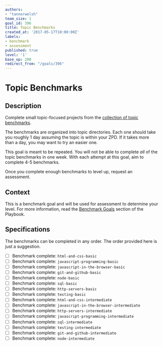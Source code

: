 ```yaml
---
authors:
- "tannerwelsh"
team_size: 1
goal_id: 396
title: Topic Benchmarks
created_at: '2017-05-17T10:00:00Z'
labels:
- benchmark
- assessment
published: true
level: '1'
base_xp: 200
redirect_from: "/goals/396"
---
```


# Topic Benchmarks

## Description

Complete small topic-focused projects from the [collection of topic benchmarks][topic-benchmarks-repo].

The benchmarks are organized into topic directories. Each one should take you roughly 1 day assuming the topic is within your ZPD. If it takes more than a day, you may want to try an easier one.

This goal is meant to be repeated. You will not be able to complete _all_ of the topic benchmarks in one week. With each attempt at this goal, aim to complete 4-5 benchmarks.

Once you complete enough benchmarks to level up, request an assessment.

## Context

This is a benchmark goal and will be used for assessment to determine your level. For more information, read the [Benchmark Goals](https://playbook.learnersguild.org/Learning_Guide/Goals/Benchmark_Goals.html) section of the Playbook.

## Specifications

The benchmarks can be completed in any order. The order provided here is just a suggestion.

- [ ] Benchmark complete: `html-and-css-basic`
- [ ] Benchmark complete: `javascript-programming-basic`
- [ ] Benchmark complete: `javascript-in-the-browser-basic`
- [ ] Benchmark complete: `git-and-github-basic`
- [ ] Benchmark complete: `node-basic`
- [ ] Benchmark complete: `sql-basic`
- [ ] Benchmark complete: `http-servers-basic`
- [ ] Benchmark complete: `testing-basic`
- [ ] Benchmark complete: `html-and-css-intermediate`
- [ ] Benchmark complete: `javascript-in-the-browser-intermediate`
- [ ] Benchmark complete: `http-servers-intermediate`
- [ ] Benchmark complete: `javascript-programming-intermediate`
- [ ] Benchmark complete: `sql-intermediate`
- [ ] Benchmark complete: `testing-intermediate`
- [ ] Benchmark complete: `git-and-github-intermediate`
- [ ] Benchmark complete: `node-intermediate`

[topic-benchmarks-repo]: https://github.com/GuildCrafts/topic-benchmarks
